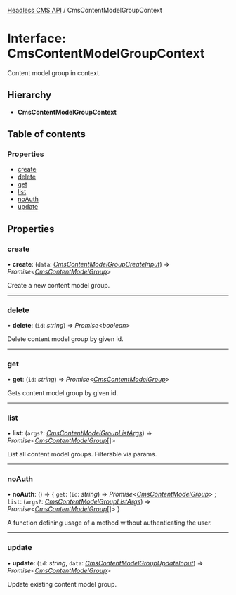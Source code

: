 [Headless CMS API](../index) / CmsContentModelGroupContext

# Interface: CmsContentModelGroupContext

Content model group in context.

## Hierarchy

* **CmsContentModelGroupContext**

## Table of contents

### Properties

- [create](cmscontentmodelgroupcontext#create)
- [delete](cmscontentmodelgroupcontext#delete)
- [get](cmscontentmodelgroupcontext#get)
- [list](cmscontentmodelgroupcontext#list)
- [noAuth](cmscontentmodelgroupcontext#noauth)
- [update](cmscontentmodelgroupcontext#update)

## Properties

### create

• **create**: (`data`: [*CmsContentModelGroupCreateInput*](cmscontentmodelgroupcreateinput)) => *Promise*<[*CmsContentModelGroup*](cmscontentmodelgroup)\>

Create a new content model group.

___

### delete

• **delete**: (`id`: *string*) => *Promise*<*boolean*\>

Delete content model group by given id.

___

### get

• **get**: (`id`: *string*) => *Promise*<[*CmsContentModelGroup*](cmscontentmodelgroup)\>

Gets content model group by given id.

___

### list

• **list**: (`args?`: [*CmsContentModelGroupListArgs*](cmscontentmodelgrouplistargs)) => *Promise*<[*CmsContentModelGroup*](cmscontentmodelgroup)[]\>

List all content model groups. Filterable via params.

___

### noAuth

• **noAuth**: () => { `get`: (`id`: *string*) => *Promise*<[*CmsContentModelGroup*](cmscontentmodelgroup)\> ; `list`: (`args?`: [*CmsContentModelGroupListArgs*](cmscontentmodelgrouplistargs)) => *Promise*<[*CmsContentModelGroup*](cmscontentmodelgroup)[]\>  }

A function defining usage of a method without authenticating the user.

___

### update

• **update**: (`id`: *string*, `data`: [*CmsContentModelGroupUpdateInput*](cmscontentmodelgroupupdateinput)) => *Promise*<[*CmsContentModelGroup*](cmscontentmodelgroup)\>

Update existing content model group.
